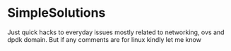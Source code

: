 # SimpleSolutions
Just quick hacks to everyday issues mostly related to networking, ovs and dpdk domain.
But if any comments are for linux kindly let me know
